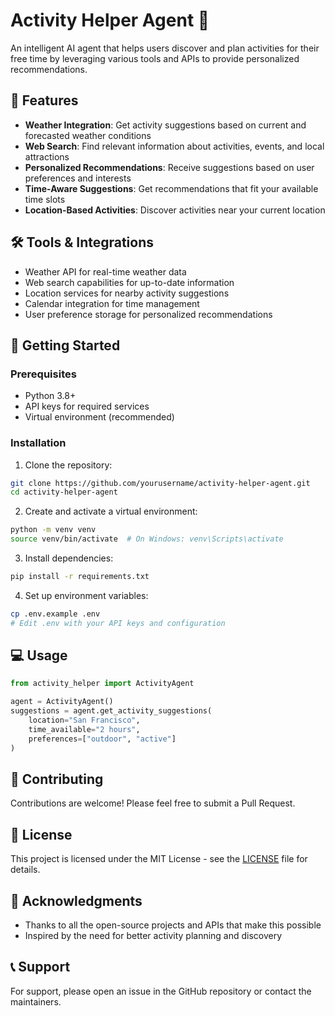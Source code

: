 # Activity Helper Agent 🤖

An intelligent AI agent that helps users discover and plan activities for their free time by leveraging various tools and APIs to provide personalized recommendations.

## 🌟 Features

- **Weather Integration**: Get activity suggestions based on current and forecasted weather conditions
- **Web Search**: Find relevant information about activities, events, and local attractions
- **Personalized Recommendations**: Receive suggestions based on user preferences and interests
- **Time-Aware Suggestions**: Get recommendations that fit your available time slots
- **Location-Based Activities**: Discover activities near your current location

## 🛠️ Tools & Integrations

- Weather API for real-time weather data
- Web search capabilities for up-to-date information
- Location services for nearby activity suggestions
- Calendar integration for time management
- User preference storage for personalized recommendations

## 🚀 Getting Started

### Prerequisites

- Python 3.8+
- API keys for required services
- Virtual environment (recommended)

### Installation

1. Clone the repository:
```bash
git clone https://github.com/yourusername/activity-helper-agent.git
cd activity-helper-agent
```

2. Create and activate a virtual environment:
```bash
python -m venv venv
source venv/bin/activate  # On Windows: venv\Scripts\activate
```

3. Install dependencies:
```bash
pip install -r requirements.txt
```

4. Set up environment variables:
```bash
cp .env.example .env
# Edit .env with your API keys and configuration
```

## 💻 Usage

```python
from activity_helper import ActivityAgent

agent = ActivityAgent()
suggestions = agent.get_activity_suggestions(
    location="San Francisco",
    time_available="2 hours",
    preferences=["outdoor", "active"]
)
```

## 🤝 Contributing

Contributions are welcome! Please feel free to submit a Pull Request.

## 📝 License

This project is licensed under the MIT License - see the [LICENSE](LICENSE) file for details.

## 🙏 Acknowledgments

- Thanks to all the open-source projects and APIs that make this possible
- Inspired by the need for better activity planning and discovery

## 📞 Support

For support, please open an issue in the GitHub repository or contact the maintainers.

